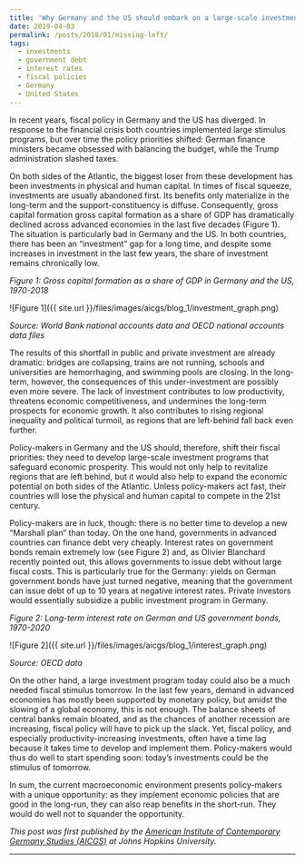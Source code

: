 ```yaml
---
title: 'Why Germany and the US should embark on a large-scale investment program now'
date: 2019-04-03
permalink: /posts/2018/01/missing-left/
tags:
  - investments
  - government debt 
  - interest rates
  - fiscal policies
  - Germany
  - United States
---
```


In recent years, fiscal policy in Germany and the US has diverged. In response to the financial crisis both countries implemented large stimulus programs, but over time the policy priorities shifted: German finance ministers became obsessed with balancing the budget, while the Trump administration slashed taxes. 

On both sides of the Atlantic, the biggest loser from these development has been investments in physical and human capital. In times of fiscal squeeze, investments are usually abandoned first. Its benefits only materialize in the long-term and the support-constituency is diffuse. Consequently, gross capital formation gross capital formation as a share of GDP has dramatically declined across advanced economies in the last five decades (Figure 1). The situation is particularly bad in Germany and the US. In both countries, there has been an “investment” gap for a long time, and despite some increases in investment in the last few years, the share of investment remains chronically low. 

*Figure 1: Gross capital formation as a share of GDP in Germany and the US, 1970-2018*

![Figure 1]({{ site.url }}/files/images/aicgs/blog_1/investment_graph.png)

*Source: World Bank national accounts data and OECD national accounts data files*


The results of this shortfall in public and private investment are already dramatic: bridges are collapsing, trains are not running, schools and universities are hemorrhaging, and swimming pools are closing. In the long-term, however, the consequences of this under-investment are possibly even more severe. The lack of investment contributes to low productivity, threatens economic competitiveness, and undermines the long-term prospects for economic growth. It also contributes to rising regional inequality and political turmoil, as regions that are left-behind fall back even further.

Policy-makers in Germany and the US should, therefore, shift their fiscal priorities: they need to develop large-scale investment programs that safeguard economic prosperity. This would not only help to revitalize regions that are left behind, but it would also help to expand the economic potential on both sides of the Atlantic. Unless policy-makers act fast, their countries will lose the physical and human capital to compete in the 21st century. 

Policy-makers are in luck, though: there is no better time to develop a new “Marshall plan” than today. On the one hand, governments in advanced countries can finance debt very cheaply. Interest rates on government bonds remain extremely low (see Figure 2) and, as Olivier Blanchard recently pointed out, this allows governments to issue debt without large fiscal costs. This is particularly true for the Germany: yields on German government bonds have just turned negative, meaning that the government can issue debt of up to 10 years at negative interest rates. Private investors would essentially subsidize a public investment program in Germany.

*Figure 2: Long-term interest rate on German and US government bonds, 1970-2020*

![Figure 2]({{ site.url }}/files/images/aicgs/blog_1/interest_graph.png)

*Source: OECD data*

On the other hand, a large investment program today could also be a much needed fiscal stimulus tomorrow. In the last few years, demand in advanced economies has mostly been supported by monetary policy, but amidst the slowing of a global economy, this is not enough. The balance sheets of central banks remain bloated, and as the chances of another recession are increasing, fiscal policy will have to pick up the slack. Yet, fiscal policy, and especially productivity-increasing investments, often have a time lag because it takes time to develop and implement them. Policy-makers would thus do well to start spending soon: today’s investments could be the stimulus of tomorrow. 

In sum, the current macroeconomic environment presents policy-makers with a unique opportunity: as they implement economic policies that are good in the long-run, they can also reap benefits in the short-run. They would do well not to squander the opportunity.


*This post was first published by the [American Institute of Contemporary Germany Studies (AICGS)](https://www.aicgs.org/2019/04/why-germany-and-the-u-s-should-embark-on-a-large-scale-investment-program-now/) at Johns Hopkins University.*

------
